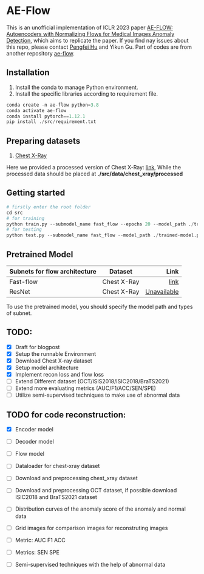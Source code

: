# AE-Flow
This is an unofficial implementation of ICLR 2023 paper [AE-FLOW: Autoencoders with Normalizing Flows for Medical Images Anomaly Detection](https://openreview.net/forum?id=9OmCr1q54Z), which aims to replicate the paper. If you find nay issues about this repo, please contact [Pengfei Hu](feifei.hu@student.uva.nl) and Yikun Gu. Part of codes are from another repository [ae-flow](https://github.com/asiraudin/ae-flow).

## Installation
1. Install the conda to manage Python environment.
2. Install the specific libraries according to requirement file. 
```python
conda create -n ae-flow python=3.8
conda activate ae-flow
conda install pytorch==1.12.1
pip install ./src/requirement.txt
```
## Preparing datasets
1. [Chest X-Ray](https://www.kaggle.com/datasets/paultimothymooney/chest-xray-pneumonia?resource=download)

Here we provided a processed version of Chest X-Ray: [link](https://drive.google.com/file/d/1cbVkAakcTKWHDYn1KUpP-K-VglAF-QXy/view?usp=sharing), While the processed data should be placed at **./src/data/chest_xray/processed**
## Getting started
```python
# firstly enter the root folder
cd src
# for training 
python train.py --submodel_name fast_flow --epochs 20 --model_path ./trained-model.pch --dataset_path ./data/chest_xray
# for testing
python test.py --submodel_name fast_flow --model_path ./trained-model.pch --dataset_path ./data/chest_xray
```
## Pretrained Model
| Subnets for flow architecture     |      Dataset      |  Link         |
|----------                         |:-----------------:|--------------:|
| Fast-flow                         |    Chest X-Ray    |     [link](https://drive.google.com/file/d/1DQgAklJeo_A6KRZoR0rL3uNn3LxoeXfG/view?usp=sharing)      |
| ResNet                            |    Chest X-Ray    |     [Unavailable]()      |

To use the pretrained model, you should specify the model path and types of subnet. 
## TODO:
- [x] Draft for blogpost
- [x] Setup the runnable Environment
- [x] Download Chest X-ray dataset
- [x] Setup model architecture
- [x] Implement recon loss and flow loss
- [ ] Extend Different dataset (OCT/ISIS2018/ISIC2018/BraTS2021)
- [ ] Extend more evaluating metrics (AUC/F1/ACC/SEN/SPE)
- [ ] Utilize semi-supervised techniques to make use of abnormal data

## TODO for code reconstruction:
- [x] Encoder model
- [ ] Decoder model
- [ ] Flow model
- [ ] Dataloader for chest-xray dataset
- [ ] Download and preprocessing chest_xray dataset
- [ ] Download and preprocessing OCT dataset, if possible download ISIC2018 and BraTS2021 dataset
- [ ] Distribution curves of the anomaly score of the anomaly and normal data
- [ ] Grid images for comparison images for reconstruting images
- [ ] Metric: AUC F1 ACC
- [ ] Metrics: SEN SPE
- [ ] Semi-supervised techniques with the help of abnormal data

